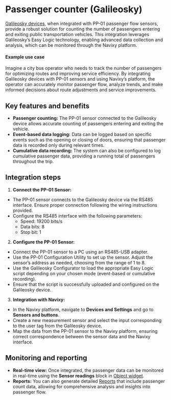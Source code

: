 # Passenger counter (Galileosky)

[Galileosky devices](https://www.navixy.com/devices/galileosky/), when integrated with PP-01 passenger flow sensors, provide a robust solution for counting the number of passengers entering and exiting public transportation vehicles. This integration leverages Galileosky’s Easy Logic technology, enabling advanced data collection and analysis, which can be monitored through the Navixy platform.

#### Example use case

Imagine a city bus operator who needs to track the number of passengers for optimizing routes and improving service efficiency. By integrating Galileosky devices with PP-01 sensors and using Navixy’s platform, the operator can accurately monitor passenger flow, analyze trends, and make informed decisions about route adjustments and service improvements.

## Key features and benefits

* **Passenger counting:** The PP-01 sensor connected to the Galileosky device allows accurate counting of passengers entering and exiting the vehicle.
* **Event-based data logging:** Data can be logged based on specific events such as the opening or closing of doors, ensuring that passenger data is recorded only during relevant times.
* **Cumulative data recording:** The system can also be configured to log cumulative passenger data, providing a running total of passengers throughout the trip.

## Integration steps

1. **Connect the PP-01 Sensor:**

* The PP-01 sensor connects to the Galileosky device via the RS485 interface. Ensure proper connection following the wiring instructions provided.
* Configure the RS485 interface with the following parameters:
  * Speed: 19200 bits/s
  * Data bits: 8
  * Stop bit: 1

2. **Configure the PP-01 Sensor:**

* Connect the PP-01 sensor to a PC using an RS485-USB adapter.
* Use the PP-01 Configuration Utility to set up the sensor. Adjust the sensor’s address as needed, choosing from the range of 1 to 8.
* Use the Galileosky Configurator to load the appropriate Easy Logic script depending on your chosen mode (event-based or cumulative recording).
* Ensure that the script is successfully uploaded and configured on the Galileosky device.

3. **Integration with Navixy:**

* In the Navixy platform, navigate to **Devices and Settings** and go to **Sensors and buttons**.
* Create a new measurement sensor and select the input corresponding to the user tag from the Galileosky device.
* Map the data from the PP-01 sensor to the Navixy platform, ensuring correct correspondence between the sensor data and the Navixy interface.

## Monitoring and reporting

* **Real-time view:** Once integrated, the passenger data can be monitored in real-time using the **Sensor readings** block in [Object widget](../../../../tracking/objects-list/object-widget.md).
* **Reports:** You can also generate detailed [Reports](../../../../reports/specific-report-details/measuring-sensors-report.md) that include passenger count data, allowing for comprehensive analysis and insights into passenger flow.
